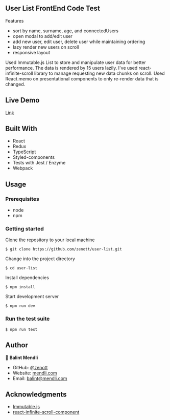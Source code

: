 ## User List FrontEnd Code Test

Features

- sort by name, surname, age, and connectedUsers
- open modal to add/edit user
- add new user, edit user, delete user while maintaining ordering
- lazy render new users on scroll
- responsive layout

Used Immutable.js List to store and manipulate user data for better performance. The data is rendered by 15 users lazily. I've used react-infinite-scroll library to manage requesting new data chunks on scroll.
Used React.memo on presentational components to only re-render data that is changed.

## Live Demo

[Link](https://raw.githack.com/zenott/user-list/master/dist/index.html)

## Built With

- React
- Redux
- TypeScript
- Styled-components
- Tests with Jest / Enzyme
- Webpack

## Usage

### Prerequisites

- node
- npm

### Getting started

Clone the repository to your local machine

```
$ git clone https://github.com/zenott/user-list.git
```

Change into the project directory

```
$ cd user-list
```

Install dependencies

```
$ npm install
```

Start development server

```
$ npm run dev
```

### Run the test suite

```
$ npm run test
```

## Author

👤 **Balint Mendli**

- GitHub: [@zenott](https://github.com/zenott)
- Website: [mendli.com](https://mendli.com)
- Email: [balint@mendli.com](mailto:balint@mendli.com)

## Acknowledgments

- [Immutable.js](https://immutable-js.github.io/immutable-js/)
- [react-infinite-scroll-component](https://github.com/ankeetmaini/react-infinite-scroll-componen)
